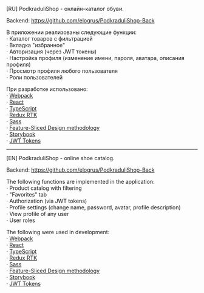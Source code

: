 [RU] PodkraduliShop - онлайн-каталог обуви.

Backend: https://github.com/elogrus/PodkraduliShop-Back

В приложении реализованы следующие функции:<br />
· Каталог товаров с фильтрацией<br />
· Вкладка "избранное"<br />
· Авторизация (через JWT токены)<br />
· Настройка профиля (изменение имени, пароля, аватара, описания профиля)<br />
· Просмотр профиля любого пользователя<br />
· Роли пользователей <br />

При разработке использовано: <br />
· [Webpack](https://webpack.js.org/) <br />
· [React](https://react.dev/) <br />
· [TypeScript](https://www.typescriptlang.org/) <br />
· [Redux RTK](https://redux-toolkit.js.org/) <br />
· [Sass](https://sass-lang.com/) <br />
· [Feature-Sliced Design methodology](https://feature-sliced.design/) <br />
· [Storybook](https://storybook.js.org/) <br />
· [JWT Tokens](https://jwt.io/) <br />

<hr/>

[EN] PodkraduliShop - online shoe catalog.

Backend: https://github.com/elogrus/PodkraduliShop-Back

The following functions are implemented in the application:<br />
· Product catalog with filtering<br />
· "Favorites" tab<br />
· Authorization (via JWT tokens)<br />
· Profile settings (change name, password, avatar, profile description)<br />
· View profile of any user<br />
· User roles <br />

The following were used in development: <br />
· [Webpack](https://webpack.js.org/) <br />
· [React](https://react.dev/) <br />
· [TypeScript](https://www.typescriptlang.org/) <br />
· [Redux RTK](https://redux-toolkit.js.org/) <br />
· [Sass](https://sass-lang.com/) <br /> 
· [Feature-Sliced ​​Design methodology](https://feature-sliced.design/) <br /> 
· [Storybook](https://storybook.js.org/) <br /> 
· [JWT Tokens](https://jwt.io/) <br />
